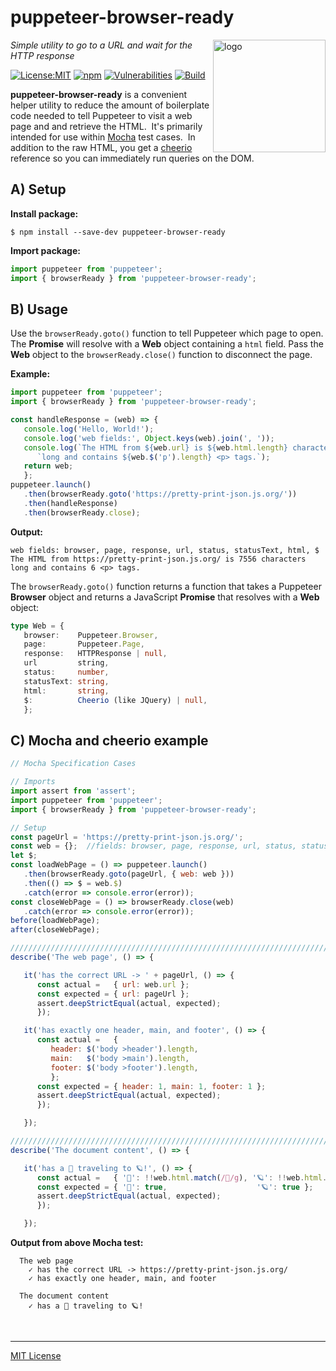 # puppeteer-browser-ready
<img src=https://centerkey.com/graphics/center-key-logo.svg align=right width=180 alt=logo>

_Simple utility to go to a URL and wait for the HTTP response_

[![License:MIT](https://img.shields.io/badge/License-MIT-blue.svg)](https://github.com/center-key/puppeteer-browser-ready/blob/master/LICENSE.txt)
[![npm](https://img.shields.io/npm/v/puppeteer-browser-ready.svg)](https://www.npmjs.com/package/puppeteer-browser-ready)
[![Vulnerabilities](https://snyk.io/test/github/center-key/puppeteer-browser-ready/badge.svg)](https://snyk.io/test/github/center-key/puppeteer-browser-ready)
[![Build](https://travis-ci.org/center-key/puppeteer-browser-ready.svg)](https://travis-ci.org/center-key/puppeteer-browser-ready)

**puppeteer-browser-ready** is a convenient helper utility to reduce the amount of boilerplate
code needed to tell Puppeteer to visit a web page and and retrieve the HTML.&nbsp;
It's primarily intended for use within [Mocha](https://mochajs.org) test cases.&nbsp;
In addition to the raw HTML, you get a [cheerio](https://cheerio.js.org) reference so you can
immediately run queries on the DOM.

## A) Setup
**Install package:**
```shell
$ npm install --save-dev puppeteer-browser-ready
```
**Import package:**
```javascript
import puppeteer from 'puppeteer';
import { browserReady } from 'puppeteer-browser-ready';
```

## B) Usage
Use the `browserReady.goto()` function to tell Puppeteer which page to open.  The **Promise** will
resolve with a **Web** object containing a `html` field.  Pass the **Web** object to the
`browserReady.close()` function to disconnect the page.

**Example:**
```javascript
import puppeteer from 'puppeteer';
import { browserReady } from 'puppeteer-browser-ready';

const handleResponse = (web) => {
   console.log('Hello, World!');
   console.log('web fields:', Object.keys(web).join(', '));
   console.log(`The HTML from ${web.url} is ${web.html.length} characters`,
      `long and contains ${web.$('p').length} <p> tags.`);
   return web;
   };
puppeteer.launch()
   .then(browserReady.goto('https://pretty-print-json.js.org/'))
   .then(handleResponse)
   .then(browserReady.close);
```
**Output:**
```
web fields: browser, page, response, url, status, statusText, html, $
The HTML from https://pretty-print-json.js.org/ is 7556 characters long and contains 6 <p> tags.
```

The `browserReady.goto()` function returns a function that takes a Puppeteer **Browser** object and
returns a JavaScript **Promise** that resolves with a **Web** object:
```typescript
type Web = {
   browser:    Puppeteer.Browser,
   page:       Puppeteer.Page,
   response:   HTTPResponse | null,
   url         string,
   status:     number,
   statusText: string,
   html:       string,
   $:          Cheerio (like JQuery) | null,
   };
```

## C) Mocha and cheerio example
```javascript
// Mocha Specification Cases

// Imports
import assert from 'assert';
import puppeteer from 'puppeteer';
import { browserReady } from 'puppeteer-browser-ready';

// Setup
const pageUrl = 'https://pretty-print-json.js.org/';
const web = {};  //fields: browser, page, response, url, status, statusText, html, $
let $;
const loadWebPage = () => puppeteer.launch()
   .then(browserReady.goto(pageUrl, { web: web }))
   .then(() => $ = web.$)
   .catch(error => console.error(error));
const closeWebPage = () => browserReady.close(web)
   .catch(error => console.error(error));
before(loadWebPage);
after(closeWebPage);

/////////////////////////////////////////////////////////////////////////////////////
describe('The web page', () => {

   it('has the correct URL -> ' + pageUrl, () => {
      const actual =   { url: web.url };
      const expected = { url: pageUrl };
      assert.deepStrictEqual(actual, expected);
      });

   it('has exactly one header, main, and footer', () => {
      const actual =   {
         header: $('body >header').length,
         main:   $('body >main').length,
         footer: $('body >footer').length,
         };
      const expected = { header: 1, main: 1, footer: 1 };
      assert.deepStrictEqual(actual, expected);
      });

   });

/////////////////////////////////////////////////////////////////////////////////////
describe('The document content', () => {

   it('has a 🚀 traveling to 🪐!', () => {
      const actual =   { '🚀': !!web.html.match(/🚀/g), '🪐': !!web.html.match(/🪐/g) };
      const expected = { '🚀': true,                    '🪐': true };
      assert.deepStrictEqual(actual, expected);
      });

   });
```

**Output from above Mocha test:**
```
  The web page
    ✓ has the correct URL -> https://pretty-print-json.js.org/
    ✓ has exactly one header, main, and footer

  The document content
    ✓ has a 🚀 traveling to 🪐!
```

<br>

---
[MIT License](LICENSE.txt)

